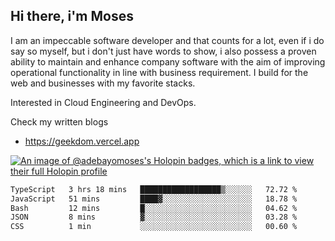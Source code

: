## Hi there, i'm Moses

I am an impeccable software developer and that counts for a lot, even if i do say so myself, but i don't just have words to show, i also possess a proven ability to maintain and enhance company software with the aim of improving operational functionality in line with business requirement. I build for the web and businesses with my favorite stacks.

Interested in Cloud Engineering and DevOps.

Check my written blogs
- https://geekdom.vercel.app

[![An image of @adebayomoses's Holopin badges, which is a link to view their full Holopin profile](https://holopin.me/adebayomoses)](https://holopin.io/@adebayomoses)

<!--START_SECTION:waka-->

```txt
TypeScript   3 hrs 18 mins   ██████████████████▒░░░░░░   72.72 %
JavaScript   51 mins         ████▓░░░░░░░░░░░░░░░░░░░░   18.78 %
Bash         12 mins         █░░░░░░░░░░░░░░░░░░░░░░░░   04.62 %
JSON         8 mins          ▓░░░░░░░░░░░░░░░░░░░░░░░░   03.28 %
CSS          1 min           ░░░░░░░░░░░░░░░░░░░░░░░░░   00.60 %
```

<!--END_SECTION:waka-->
